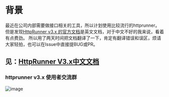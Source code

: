 

# 背景
最近在公司内部需要做接口相关的工具，所以计划使用比较流行的httprunner。
但是发现[HttpRunner v3.x 的官方文档](https://docs.httprunner.org/)是英文文档，对于中文不好的我来说，看着有点费劲。
所以用了两天时间把文档翻译了一下，肯定有翻译错误和误区，烦请大家轻拍，也可以在Issue中直接提BUG或PR。

## 见：**[HttpRunner V3.x中文文档](https://www.ontheway.cool/HttpRunner3DocsForCN/)**


### httprunner v3.x 使用者交流群
![image](https://user-images.githubusercontent.com/18527679/163321844-6ea0753b-7392-4ceb-9e9c-f86dc6b59b0a.png)


